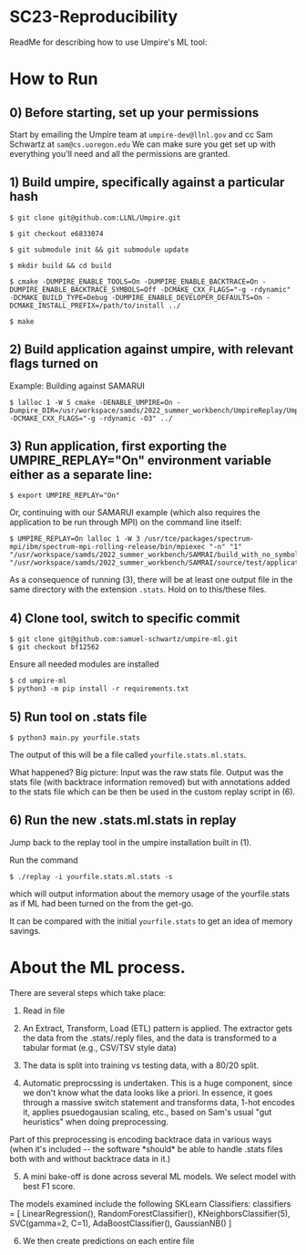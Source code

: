 # SC23-Reproducibility
ReadMe for describing how to use Umpire's ML tool:

# How to Run

## 0) Before starting, set up your permissions

Start by emailing the Umpire team at ```umpire-dev@llnl.gov``` and cc Sam Schwartz at ```sam@cs.uoregon.edu```
We can make sure you get set up with everything you'll need and all the permissions are granted.

## 1) Build umpire, specifically against a particular hash
```
$ git clone git@github.com:LLNL/Umpire.git

$ git checkout e6833074

$ git submodule init && git submodule update

$ mkdir build && cd build

$ cmake -DUMPIRE_ENABLE_TOOLS=On -DUMPIRE_ENABLE_BACKTRACE=On -DUMPIRE_ENABLE_BACKTRACE_SYMBOLS=Off -DCMAKE_CXX_FLAGS="-g -rdynamic" -DCMAKE_BUILD_TYPE=Debug -DUMPIRE_ENABLE_DEVELOPER_DEFAULTS=On -DCMAKE_INSTALL_PREFIX=/path/to/install ../

$ make
```
## 2) Build application against umpire, with relevant flags turned on

Example: Building against SAMARUI
```
$ lalloc 1 -W 5 cmake -DENABLE_UMPIRE=On -Dumpire_DIR=/usr/workspace/samds/2022_summer_workbench/UmpireReplay/Umpire/install/lib/cmake/umpire -DCMAKE_CXX_FLAGS="-g -rdynamic -O3" ../
```
## 3) Run application, first exporting the UMPIRE_REPLAY="On" environment variable either as a separate line:
```
$ export UMPIRE_REPLAY="On"
```
Or, continuing with our SAMARUI example (which also requires the application to be run through MPI) on the command line itself:
```
$ UMPIRE_REPLAY=On lalloc 1 -W 3 /usr/tce/packages/spectrum-mpi/ibm/spectrum-mpi-rolling-release/bin/mpiexec "-n" "1" "/usr/workspace/samds/2022_summer_workbench/SAMRAI/build_with_no_symbols_and_replay/bin/euler" "/usr/workspace/samds/2022_summer_workbench/SAMRAI/source/test/applications/Euler/test_inputs/test.2d.input"
```
As a consequence of running (3), there will be at least one output file in the same directory with the extension ```.stats```. Hold on to this/these files.

## 4) Clone tool, switch to specific commit
```
$ git clone git@github.com:samuel-schwartz/umpire-ml.git
$ git checkout bf12562
```
Ensure all needed modules are installed
```
$ cd umpire-ml
$ python3 -m pip install -r requirements.txt
```
## 5) Run tool on .stats file

```
$ python3 main.py yourfile.stats
```
The output of this will be a file called ```yourfile.stats.ml.stats```.

What happened? Big picture: Input was the raw stats file. Output was the stats file (with backtrace information removed) but with annotations added to the stats file which can be then be used in the custom replay script in (6).

## 6) Run the new .stats.ml.stats in replay

Jump back to the replay tool in the umpire installation built in (1).

Run the command

```
$ ./replay -i yourfile.stats.ml.stats -s
```

which will output information about the memory usage of the yourfile.stats as if ML had been turned on the from the get-go.

It can be compared with the initial ```yourfile.stats``` to get an idea of memory savings.


# About the ML process.

There are several steps which take place:

1. Read in file
2. An Extract, Transform, Load (ETL) pattern is applied. The extractor gets the data from the .stats/.reply files, and the data is transformed to a tabular format (e.g., CSV/TSV style data)

3. The data is split into training vs testing data, with a 80/20 split.

4. Automatic preprocssing is undertaken. This is a huge component, since we don't know what the data looks like a priori. In essence, it goes through a massive switch statement and transforms data, 1-hot encodes it, applies psuedogausian scaling, etc., based on Sam's usual "gut heuristics" when doing preprocessing.

Part of this preprocessing is encoding backtrace data in various ways (when it's included -- the software \*should\* be able to handle .stats files both with and without backtrace data in it.)


5. A mini bake-off is done across several ML models. We select model with best F1 score.

The models examined include the following SKLearn Classifiers:
classifiers = [
        LinearRegression(),
        RandomForestClassifier(),
        KNeighborsClassifier(5),
        SVC(gamma=2, C=1),
        AdaBoostClassifier(),
        GaussianNB()
    ]


6. We then create predictions on each  entire file
